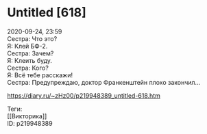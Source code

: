 Untitled [618]
===============

   
 2020-09-24, 23:59   
  Сестра: Что это?   
 Я: Клей БФ-2.   
 Сестра: Зачем?   
 Я: Клеить буду.   
 Сестра: Кого?   
 Я: Всё тебе расскажи!   
 Сестра: Предупреждаю, доктор Франкенштейн плохо закончил...   
   
    
 <https://diary.ru/~zHz00/p219948389_untitled-618.htm>   
   
 Теги:   
 [[Викторика]]   
 ID: p219948389
